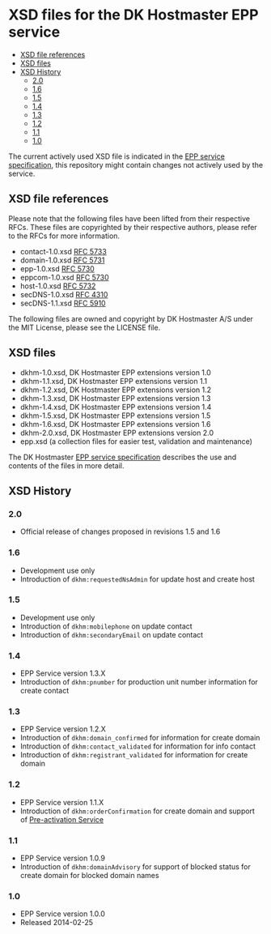 # XSD files for the DK Hostmaster EPP service

<!-- MarkdownTOC depth=4 -->

- [XSD file references](#xsd-file-references)
- [XSD files](#xsd-files)
- [XSD History](#xsd-history)
  - [2.0](#20)
  - [1.6](#16)
  - [1.5](#15)
  - [1.4](#14)
  - [1.3](#13)
  - [1.2](#12)
  - [1.1](#11)
  - [1.0](#10)

<!-- /MarkdownTOC -->

The current actively used XSD file is indicated in the [EPP service specification](https://github.com/DK-Hostmaster/epp-service-specification), this repository might contain changes not actively used by the service.

<a name="xsd-file-references"></a>
## XSD file references

Please note that the following files have been lifted from their respective RFCs. These files are copyrighted 
by their respective authors, please refer to the RFCs for more information.

* contact-1.0.xsd [RFC 5733](http://datatracker.ietf.org/doc/rfc5733/)
* domain-1.0.xsd [RFC 5731](http://datatracker.ietf.org/doc/rfc5731/)
* epp-1.0.xsd [RFC 5730](http://datatracker.ietf.org/doc/rfc5730/)
* eppcom-1.0.xsd [RFC 5730](http://datatracker.ietf.org/doc/rfc5730/)
* host-1.0.xsd [RFC 5732](http://datatracker.ietf.org/doc/rfc5732/)
* secDNS-1.0.xsd [RFC 4310](http://datatracker.ietf.org/doc/rfc4310/)
* secDNS-1.1.xsd [RFC 5910](http://datatracker.ietf.org/doc/rfc5910/)

The following files are owned and copyright by DK Hostmaster A/S under the MIT License, please see the LICENSE file.

<a name="xsd-files"></a>
## XSD files

* dkhm-1.0.xsd, DK Hostmaster EPP extensions version 1.0
* dkhm-1.1.xsd, DK Hostmaster EPP extensions version 1.1
* dkhm-1.2.xsd, DK Hostmaster EPP extensions version 1.2
* dkhm-1.3.xsd, DK Hostmaster EPP extensions version 1.3
* dkhm-1.4.xsd, DK Hostmaster EPP extensions version 1.4
* dkhm-1.5.xsd, DK Hostmaster EPP extensions version 1.5
* dkhm-1.6.xsd, DK Hostmaster EPP extensions version 1.6
* dkhm-2.0.xsd, DK Hostmaster EPP extensions version 2.0
* epp.xsd (a collection files for easier test, validation and maintenance)

The DK Hostmaster [EPP service specification](https://github.com/DK-Hostmaster/epp-service-specification) describes the use and contents of the files in more detail.

<a name="xsd-history"></a>
## XSD History

<a name="20"></a>
### 2.0

  * Official release of changes proposed in revisions 1.5 and 1.6

<a name="16"></a>
### 1.6

  * Development use only
  * Introduction of `dkhm:requestedNsAdmin` for update host and create host

<a name="15"></a>
### 1.5

  * Development use only
  * Introduction of `dkhm:mobilephone` on update contact
  * Introduction of `dkhm:secondaryEmail` on update contact

<a name="14"></a>
### 1.4

  * EPP Service version 1.3.X
  * Introduction of `dkhm:pnumber` for production unit number information for create contact

<a name="13"></a>
### 1.3

  * EPP Service version 1.2.X
  * Introduction of `dkhm:domain_confirmed` for information for create domain
  * Introduction of `dkhm:contact_validated` for information for info contact
  * Introduction of `dkhm:registrant_validated` for information for create domain

<a name="12"></a>
### 1.2

  * EPP Service version 1.1.X
  * Introduction of `dkhm:orderConfirmation` for create domain and support of [Pre-activation Service](#pre-activation-service)

<a name="11"></a>
### 1.1

  * EPP Service version 1.0.9
  * Introduction of `dkhm:domainAdvisory` for support of blocked status for create domain for blocked domain names

<a name="10"></a>
### 1.0

  * EPP Service version 1.0.0
  * Released 2014-02-25
